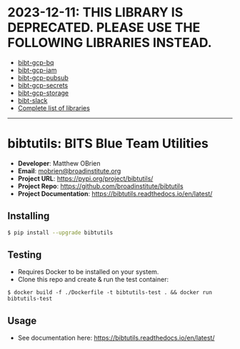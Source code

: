 # 2023-12-11: THIS LIBRARY IS DEPRECATED. PLEASE USE THE FOLLOWING LIBRARIES INSTEAD.

- [bibt-gcp-bq](https://github.com/broadinstitute/bibt-gcp-bq)
- [bibt-gcp-iam](https://github.com/broadinstitute/bibt-gcp-iam)
- [bibt-gcp-pubsub](https://github.com/broadinstitute/bibt-gcp-pubsub)
- [bibt-gcp-secrets](https://github.com/broadinstitute/bibt-gcp-secrets)
- [bibt-gcp-storage](https://github.com/broadinstitute/bibt-gcp-storage)
- [bibt-slack](https://github.com/broadinstitute/bibt-slack)
- [Complete list of libraries](https://broadinstitute.github.io/bibt-libraries/)

---

# bibtutils: BITS Blue Team Utilities

- **Developer**: Matthew OBrien
- **Email**: mobrien@broadinstitute.org
- **Project URL**: https://pypi.org/project/bibtutils/
- **Project Repo**: https://github.com/broadinstitute/bibtutils
- **Project Documentation**: https://bibtutils.readthedocs.io/en/latest/

## Installing

```bash
$ pip install --upgrade bibtutils
```

## Testing

- Requires Docker to be installed on your system.
- Clone this repo and create & run the test container:

```
$ docker build -f ./Dockerfile -t bibtutils-test . && docker run bibtutils-test
```

## Usage

- See documentation here: https://bibtutils.readthedocs.io/en/latest/
